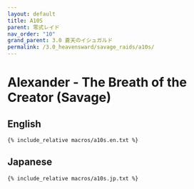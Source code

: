 ```yaml
---
layout: default
title: A10S
parent: 零式レイド
nav_order: "10"
grand_parent: 3.0 蒼天のイシュガルド
permalink: /3.0_heavensward/savage_raids/a10s/
---
```


# Alexander - The Breath of the Creator (Savage)

## English
```
{% include_relative macros/a10s.en.txt %}
```

## Japanese
```
{% include_relative macros/a10s.jp.txt %}
```